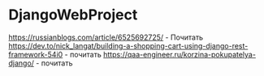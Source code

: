 # DjangoWebProject
https://russianblogs.com/article/6525692725/ - Почитать
https://dev.to/nick_langat/building-a-shopping-cart-using-django-rest-framework-54i0 - почитать
https://qaa-engineer.ru/korzina-pokupatelya-django/ - почитать